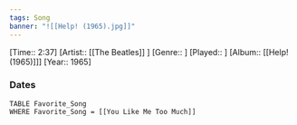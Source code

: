 ```yaml
---
tags: Song  
banner: "![[Help! (1965).jpg]]"
---
```

[Time:: 2:37]
[Artist:: [[The Beatles]] ]
[Genre:: ]
[Played:: ]
[Album:: [[Help! (1965)]]]
[Year:: 1965]
### Dates
````dataview
TABLE Favorite_Song
WHERE Favorite_Song = [[You Like Me Too Much]]
````